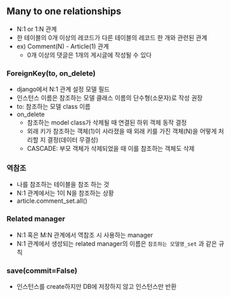 ## Many to one relationships

- N:1 or 1:N 관계
- 한 테이블의 0개 이상의 레코드가 다른 테이블의 레코드 한 개와 관련된 관계
- ex) Comment(N) - Article(1) 관계
    - 0개 이상의 댓글은 1개의 게시글에 작성될 수 있다

### ForeignKey(to, on_delete)

- django에서 N:1 관계 설정 모델 필드
- 인스턴스 이름은 참조하는 모델 클래스 이름의 단수형(소문자)로 작성 권장
- to: 참조하는 모델 class 이름
- on_delete
    - 참조하는 model class가 삭제될 때 연결된 하위 객체 동작 결정
    - 외래 키가 참조하는 객체(1)이 사라졌을 때 외래 키를 가진 객체(N)을 어떻게 처리할 지 결정(데이터 무결성)
    - CASCADE: 부모 객체가 삭제되었을 때 이를 참조하는 객체도 삭제

### 역참조

- 나를 참조하는 테이블을 참조 하는 것
- N:1 관계에서는 1이 N을 참조하는 상황
- article.comment_set.all()

### Related manager

- N:1 혹은 M:N 관계에서 역참조 시 사용하는 manager
- N:1 관계에서 생성되는 related manager의 이름은 `참조하는 모델명_set` 과 같은 규칙

### save(commit=False)

- 인스턴스를 create하지만 DB에 저장하지 않고 인스턴스만 반환